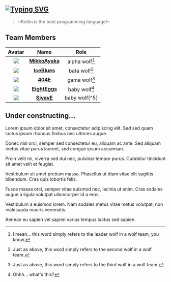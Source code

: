 ## [![Typing SVG](https://readme-typing-svg.herokuapp.com/?font=Roboto+Mono&size=32&width=400&color=FFC2F9E5&duration=3333&lines=WolfLink+DevTeam)](https://git.io/typing-svg)

> ~Kotlin is the best programming language!~


## Team Members

|Avatar|Name|Role|
|:----:|:----:|:----:|
|![](https://avatars.githubusercontent.com/u/77883323?s=80&v=4)|[**MikkoAyaka**](https://github.com/MikkoAyaka)|alpha wolf[^1]|
|![](https://avatars.githubusercontent.com/u/24807179?s=80&v=4)|[**IceBlues**](https://github.com/IceBlues)|bata wolf[^2]|
|![](https://avatars.githubusercontent.com/u/58851040?s=80&v=4)|[**404E**](https://github.com/4o4E)|gama wolf[^3]|
|![](https://avatars.githubusercontent.com/u/72812416?s=80&v=4)|[**EightEggs**](https://github.com/EightEggs)|baby wolf[^4]|
|![](https://avatars.githubusercontent.com/u/125980738?s=80&u=05d5cdc9e5dc8c20260345b641ad98c11cc60540&v=4)|[**SjvavE**](https://github.com/EightEggs)|baby wolf[^5]|


## Under constructing...
Lorem ipsum dolor sit amet, consectetur adipiscing elit. Sed sed quam luctus ipsum rhoncus finibus nec ultrices augue.

Donec nisl orci, semper sed consectetur eu, aliquam ac ante. Sed aliquam metus vitae purus laoreet, sed congue ipsum accumsan.

Proin velit mi, viverra sed dui nec, pulvinar tempor purus. Curabitur tincidunt sit amet velit et feugiat.

Vestibulum sit amet pretium massa. Phasellus ut diam vitae elit sagittis bibendum. Cras quis lobortis felis.

Fusce massa orci, semper vitae euismod nec, lacinia ut enim. Cras sodales augue a ligula volutpat ullamcorper id a eros.

Vestibulum a euismod lorem. Nam sodales metus vitae metus volutpat, non malesuada mauris venenatis.

Aenean eu sapien vel sapien varius tempus luctus sed sapien.


[^1]: I mean... this word simply refers to the leader wolf in a wolf team, you know.
[^2]: Just as above, this word simply refers to the second wolf in a wolf team.
[^3]: Just as above, this word simply refers to the third wolf in a wolf team.
[^4]: Ohhh... what's this?

